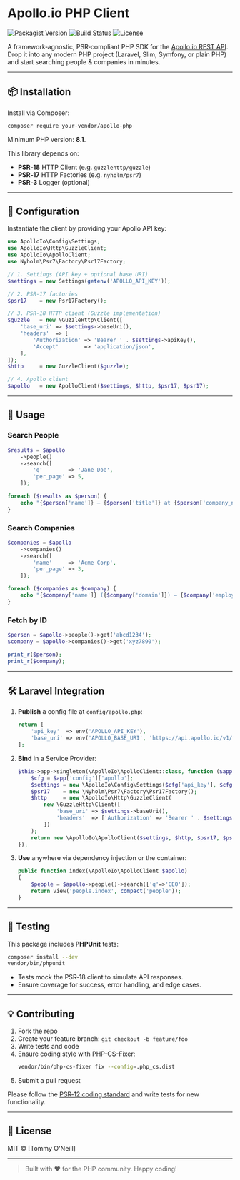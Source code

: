 # Apollo.io PHP Client

[![Packagist Version](https://img.shields.io/packagist/v/your-vendor/apollo-php.svg)](https://packagist.org/packages/your-vendor/apollo-php)
[![Build Status](https://img.shields.io/github/actions/workflow/status/your-vendor/apollo-php/phpunit.yml?branch=main)](https://github.com/your-vendor/apollo-php/actions)
[![License](https://img.shields.io/packagist/l/your-vendor/apollo-php.svg)](LICENSE)

A framework‑agnostic, PSR‑compliant PHP SDK for the [Apollo.io REST API](https://docs.apollo.io/docs/api-overview).  
Drop it into any modern PHP project (Laravel, Slim, Symfony, or plain PHP) and start searching people & companies in minutes.

---

## 📦 Installation

Install via Composer:

```bash
composer require your-vendor/apollo-php
```

Minimum PHP version: **8.1**.

This library depends on:

- **PSR‑18** HTTP Client (e.g. `guzzlehttp/guzzle`)
- **PSR‑17** HTTP Factories (e.g. `nyholm/psr7`)
- **PSR‑3** Logger (optional)

---

## 🔧 Configuration

Instantiate the client by providing your Apollo API key:

```php
use ApolloIo\Config\Settings;
use ApolloIo\Http\GuzzleClient;
use ApolloIo\ApolloClient;
use Nyholm\Psr7\Factory\Psr17Factory;

// 1. Settings (API key + optional base URI)
$settings = new Settings(getenv('APOLLO_API_KEY'));

// 2. PSR‑17 factories
$psr17    = new Psr17Factory();

// 3. PSR‑18 HTTP client (Guzzle implementation)
$guzzle   = new \GuzzleHttp\Client([
    'base_uri' => $settings->baseUri(),
    'headers'  => [
        'Authorization' => 'Bearer ' . $settings->apiKey(),
        'Accept'        => 'application/json',
    ],
]);
$http     = new GuzzleClient($guzzle);

// 4. Apollo client
$apollo   = new ApolloClient($settings, $http, $psr17, $psr17);
```

---

## 🚀 Usage

### Search People

```php
$results = $apollo
    ->people()
    ->search([
        'q'        => 'Jane Doe',
        'per_page' => 5,
    ]);

foreach ($results as $person) {
    echo "{$person['name']} — {$person['title']} at {$person['company_name']}\n";
}
```

### Search Companies

```php
$companies = $apollo
    ->companies()
    ->search([
        'name'     => 'Acme Corp',
        'per_page' => 3,
    ]);

foreach ($companies as $company) {
    echo "{$company['name']} ({$company['domain']}) — {$company['employee_count']} employees\n";
}
```

### Fetch by ID

```php
$person = $apollo->people()->get('abcd1234');
$company = $apollo->companies()->get('xyz7890');

print_r($person);
print_r($company);
```

---

## 🛠️ Laravel Integration

1. **Publish** a config file at `config/apollo.php`:
   ```php
   return [
       'api_key'  => env('APOLLO_API_KEY'),
       'base_uri' => env('APOLLO_BASE_URI', 'https://api.apollo.io/v1/'),
   ];
   ```
2. **Bind** in a Service Provider:
   ```php
   $this->app->singleton(\ApolloIo\ApolloClient::class, function ($app) {
       $cfg = $app['config']['apollo'];
       $settings = new \ApolloIo\Config\Settings($cfg['api_key'], $cfg['base_uri']);
       $psr17    = new \Nyholm\Psr7\Factory\Psr17Factory();
       $http     = new \ApolloIo\Http\GuzzleClient(
           new \GuzzleHttp\Client([
               'base_uri' => $settings->baseUri(),
               'headers'  => ['Authorization' => 'Bearer ' . $settings->apiKey()],
           ])
       );
       return new \ApolloIo\ApolloClient($settings, $http, $psr17, $psr17);
   });
   ```
3. **Use** anywhere via dependency injection or the container:
   ```php
   public function index(\ApolloIo\ApolloClient $apollo)
   {
       $people = $apollo->people()->search(['q'=>'CEO']);
       return view('people.index', compact('people'));
   }
   ```

---

## 🧪 Testing

This package includes **PHPUnit** tests:

```bash
composer install --dev
vendor/bin/phpunit
```

- Tests mock the PSR‑18 client to simulate API responses.
- Ensure coverage for success, error handling, and edge cases.

---

## 💡 Contributing

1. Fork the repo  
2. Create your feature branch: `git checkout -b feature/foo`  
3. Write tests and code  
4. Ensure coding style with PHP-CS-Fixer:  
   ```bash
   vendor/bin/php-cs-fixer fix --config=.php_cs.dist
   ```  
5. Submit a pull request

Please follow the [PSR‑12 coding standard](https://www.php-fig.org/psr/psr-12/) and write tests for new functionality.

---

## 📄 License

MIT © [Tommy O'Neill]

---

> Built with ❤️ for the PHP community. Happy coding!  
```